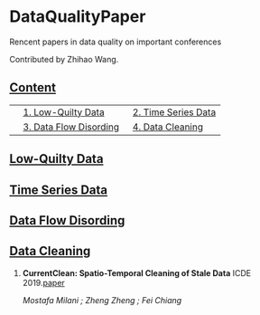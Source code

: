 # DataQualityPaper
Rencent papers in data quality on important conferences 

Contributed by Zhihao Wang.

## [Content](#content)

<table>
<!-- <tr><td colspan="2"><a href="#survey-papers">1. Survey</a></td></tr> 
<tr><td colspan="2"><a href="#models">2. Models</a></td></tr> -->
<tr>
    <td>&emsp;<a href="#low-quilty-data">1.  Low-Quilty Data</a></td>
    <td>&ensp;<a href="#time-series-data">2.  Time Series Data</a></td>
</tr>
<tr>
    <td>&emsp;<a href="#data-flow-disording">3.  Data Flow Disording</a></td>
    <td>&ensp;<a href="#data-cleaning">4.  Data Cleaning</a></td>
</tr>
</table>

## [Low-Quilty Data](#content)

    
## [Time Series Data](#content)


    
## [Data Flow Disording](#content)

    
## [Data Cleaning](#content)

    
1. **CurrentClean: Spatio-Temporal Cleaning of Stale Data** ICDE 2019.[paper](http://ieeexplore-ieee-org-s.ivpn.hit.edu.cn/stamp/stamp.jsp?tp=&arnumber=8731522)

    *Mostafa Milani ; Zheng Zheng ; Fei Chiang*
    
